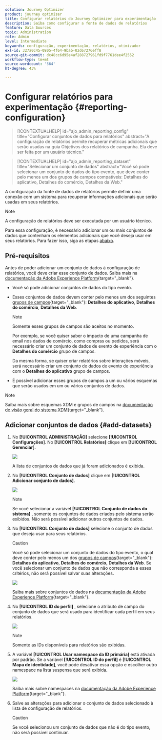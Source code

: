 ```yaml
---
solution: Journey Optimizer
product: journey optimizer
title: Configurar relatórios do Journey Optimizer para experimentação
description: Saiba como configurar a fonte de dados de relatórios
feature: Data Sources
topic: Administration
role: Admin
level: Intermediate
keywords: configuração, experimentação, relatórios, otimizador
exl-id: 327a0c45-0805-4f64-9bab-02d67276eff8
source-git-commit: dc48cc6d95e4af288727961fd9f7761dee4f2552
workflow-type: tm+mt
source-wordcount: '564'
ht-degree: 43%

---
```


# Configurar relatórios para experimentação {#reporting-configuration}

>[!CONTEXTUALHELP]
>id="ajo_admin_reporting_config"
>title="Configurar conjuntos de dados para relatórios"
>abstract="A configuração de relatórios permite recuperar métricas adicionais que serão usadas na guia Objetivos dos relatórios de campanha. Ela deve ser feita por um usuário técnico."

>[!CONTEXTUALHELP]
>id="ajo_admin_reporting_dataset"
>title="Selecionar um conjunto de dados"
>abstract="Você só pode selecionar um conjunto de dados do tipo evento, que deve conter pelo menos um dos grupos de campos compatíveis: Detalhes do aplicativo, Detalhes do comércio, Detalhes da Web."

A configuração da fonte de dados de relatórios permite definir uma conexão com um sistema para recuperar informações adicionais que serão usadas em seus relatórios.

<!--The reporting data source configuration allows you to retrieve additional metrics that will be used in the **[!UICONTROL Objectives]** tab of your campaign reports. [Learn more](content-experiment.md#objectives-global)-->

>[!NOTE]
>
>A configuração de relatórios deve ser executada por um usuário técnico. <!--Rights?-->

Para essa configuração, é necessário adicionar um ou mais conjuntos de dados que contenham os elementos adicionais que você deseja usar em seus relatórios. Para fazer isso, siga as etapas [abaixo](#add-datasets).

<!--
➡️ [Discover this feature in video](#video)
-->

## Pré-requisitos


Antes de poder adicionar um conjunto de dados à configuração de relatórios, você deve criar esse conjunto de dados. Saiba mais na [documentação da Adobe Experience Platform](https://experienceleague.adobe.com/docs/experience-platform/catalog/datasets/user-guide.html#create){target="_blank"}.

* Você só pode adicionar conjuntos de dados do tipo evento.

* Esses conjuntos de dados devem conter pelo menos um dos seguintes [grupos de campos](https://experienceleague.adobe.com/docs/experience-platform/xdm/tutorials/create-schema-ui.html?lang=pt-BR#field-group){target="_blank"}: **Detalhes do aplicativo**, **Detalhes do comércio**, **Detalhes da Web**.

   >[!NOTE]
   >
   >Somente esses grupos de campos são aceitos no momento.

   Por exemplo, se você quiser saber o impacto de uma campanha de email nos dados de comércio, como compras ou pedidos, será necessário criar um conjunto de dados de evento de experiência com o **Detalhes do comércio** grupo de campos.

   Da mesma forma, se quiser criar relatórios sobre interações móveis, será necessário criar um conjunto de dados de evento de experiência com o **Detalhes do aplicativo** grupo de campos.

   <!--The metrics corresponding to each field group are listed [here](#objective-list).-->

* É possível adicionar esses grupos de campos a um ou vários esquemas que serão usados em um ou vários conjuntos de dados.

>[!NOTE]
>
>Saiba mais sobre esquemas XDM e grupos de campos na [documentação de visão geral do sistema XDM](https://experienceleague.adobe.com/docs/experience-platform/xdm/home.html?lang=pt-BR){target="_blank"}.

<!--
## Objectives corresponding to each field group {#objective-list}

The table below shows which metrics will be added to the **[!UICONTROL Objectives]** tab of your campaign reports for each field group.

| Field group | Objectives |
|--- |--- |
| Commerce Details | Price Total<br>Payment Amount<br>(Unique) Checkouts<br>(Unique) Product List Adds<br>(Unique) Product List Opens<br>(Unique) Product List Removal<br>(Unique) Product List Views<br>(Unique) Product Views<br>(Unique) Purchases<br>(Unique) Save For Laters<br>Product Price Total<br>Product Quantity |
| Application Details | (Unique) App Launches<br>First App Launches<br>(Unique) App Installs<br>(Unique) App Upgrades |
| Web Details | (Unique) Page Views |
-->

## Adicionar conjuntos de dados {#add-datasets}

1. No **[!UICONTROL ADMINISTRAÇÃO]** selecione **[!UICONTROL Configurações]**. No  **[!UICONTROL Relatórios]** clique em **[!UICONTROL Gerenciar]**.

   ![](assets/reporting-config-menu.png)

   A lista de conjuntos de dados que já foram adicionados é exibida.

1. No **[!UICONTROL Conjunto de dados]** clique em **[!UICONTROL Adicionar conjunto de dados]**.

   ![](assets/reporting-config-add.png)

   >[!NOTE]
   >
   >Se você selecionar a variável **[!UICONTROL Conjunto de dados do sistema]** , somente os conjuntos de dados criados pelo sistema serão exibidos. Não será possível adicionar outros conjuntos de dados.

1. No **[!UICONTROL Conjunto de dados]** selecione o conjunto de dados que deseja usar para seus relatórios.

   >[!CAUTION]
   >
   >Você só pode selecionar um conjunto de dados do tipo evento, o qual deve conter pelo menos um dos [grupos de campos](https://experienceleague.adobe.com/docs/experience-platform/xdm/tutorials/create-schema-ui.html?lang=pt-BR#field-group){target="_blank"}: **Detalhes do aplicativo**, **Detalhes do comércio**, **Detalhes da Web**. Se você selecionar um conjunto de dados que não corresponda a esses critérios, não será possível salvar suas alterações.

   ![](assets/reporting-config-datasets.png)

   Saiba mais sobre conjuntos de dados na [documentação da Adobe Experience Platform](https://experienceleague.adobe.com/docs/experience-platform/catalog/datasets/overview.html?lang=pt-BR){target="_blank"}.

1. No **[!UICONTROL ID do perfil]** , selecione o atributo de campo do conjunto de dados que será usado para identificar cada perfil em seus relatórios.

   ![](assets/reporting-config-profile-id.png)

   >[!NOTE]
   >
   >Somente as IDs disponíveis para relatórios são exibidas.

1. A variável **[!UICONTROL Usar namespace da ID primária]** está ativada por padrão. Se a variável **[!UICONTROL ID do perfil]** é **[!UICONTROL Mapa de identidade]**, você pode desativar essa opção e escolher outro namespace na lista suspensa que será exibida.

   ![](assets/reporting-config-namespace.png)

   Saiba mais sobre namespaces na [documentação da Adobe Experience Platform](https://experienceleague.adobe.com/docs/experience-platform/identity/namespaces.html?lang=pt-BR){target="_blank"}.

1. Salve as alterações para adicionar o conjunto de dados selecionado à lista de configuração de relatórios.

   >[!CAUTION]
   >
   >Se você selecionou um conjunto de dados que não é do tipo evento, não será possível continuar.

<!--
When building your campaign reports, you can now see the metrics corresponding to the field groups used in the datasets you added. Go to the **[!UICONTROL Objectives]** tab and select the metrics of your choice to better fine-tune your reports. [Learn more](content-experiment.md#objectives-global)

![](assets/reporting-config-objectives.png)

>[!NOTE]
>
>If you add several datasets, all data from all datasets will be available for reporting.


## How-to video {#video}

Understand how to configure Experience Platform reporting data sources.

>[!VIDEO]()
-->
